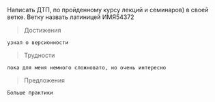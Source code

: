 Написать ДТП, по пройденному курсу лекций и семинаров) в своей ветке. Ветку назвать латиницей ИМЯ54372

> Достижения

    узнал о версионности

> Трудности

    пока для меня немного сложновато, но очень интересно

> Предложения

    Больше практики